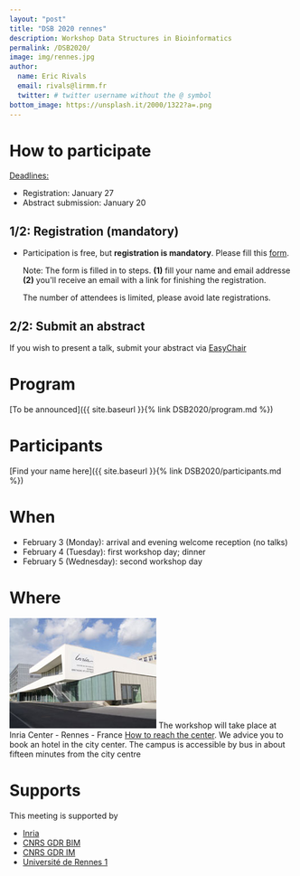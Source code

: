 ```yaml
---
layout: "post"
title: "DSB 2020 rennes"
description: Workshop Data Structures in Bioinformatics
permalink: /DSB2020/
image: img/rennes.jpg
author:
  name: Eric Rivals
  email: rivals@lirmm.fr	
  twitter: # twitter username without the @ symbol
bottom_image: https://unsplash.it/2000/1322?a=.png
---
```

# How to participate
<u>Deadlines:</u>

* Registration: January 27
* Abstract submission: January 20 

## 1/2: Registration (mandatory) 

* Participation is free, but **registration is mandatory**. Please fill this [form](
  https://sondages.inria.fr/index.php/813188?lang=en). 
  
  Note: The form is filled in to steps. **(1)** fill your name and email addresse **(2)** you'll receive an email with a link for finishing the registration. 
  
  The number of attendees is limited, please avoid late registrations.

## 2/2: Submit an abstract
If you wish to present a talk, submit your abstract via [EasyChair](https://easychair.org/my/conference?conf=dsb2020)



# Program
[To be announced]({{ site.baseurl }}{% link DSB2020/program.md %})

# Participants
[Find your name here]({{ site.baseurl }}{% link DSB2020/participants.md %})

# When
<!-- * any time before January 15: register and submit a talk (via [EasyChair](https://easychair.org/my/conference?conf=dsb2020)) -->
* February 3 (Monday): arrival and evening welcome reception (no talks)
* February 4 (Tuesday): first workshop day; dinner
* February 5 (Wednesday): second workshop day

# Where
![Inria center](img/inria.jpg) The workshop will take place at Inria Center - Rennes - France
[How to reach the center](https://www.inria.fr/en/centre/rennes/overview/practical-info).
We advice you to book an hotel in the city center. The campus is accessible by bus in about fifteen minutes from the city centre

# Supports
This meeting is supported by 
 * [Inria](www.inria.fr)
 * [CNRS GDR BIM](http://www.gdr-bim.cnrs.fr/)
 * [CNRS GDR IM](https://www.gdr-im.fr/)
 * [Université de Rennes 1](https://international.univ-rennes1.fr/)